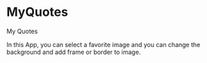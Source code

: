# MyQuotes
My Quotes

In this App, you can select a favorite image and you can change the background and add frame or border to image.
